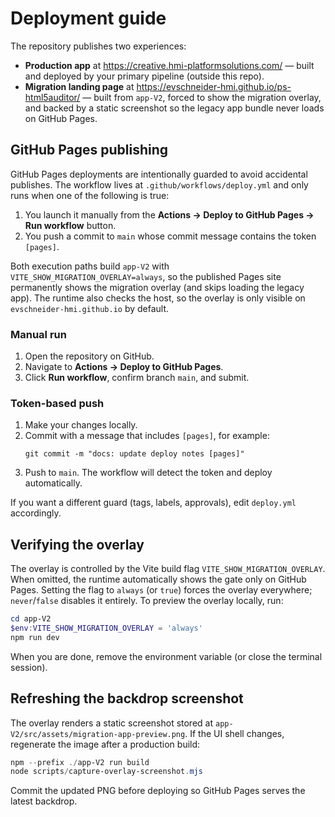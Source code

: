 # Deployment guide

The repository publishes two experiences:

- **Production app** at <https://creative.hmi-platformsolutions.com/> — built and deployed by your primary pipeline (outside this repo).
- **Migration landing page** at <https://evschneider-hmi.github.io/ps-html5auditor/> — built from `app-V2`, forced to show the migration overlay, and backed by a static screenshot so the legacy app bundle never loads on GitHub Pages.

## GitHub Pages publishing

GitHub Pages deployments are intentionally guarded to avoid accidental publishes. The workflow lives at `.github/workflows/deploy.yml` and only runs when one of the following is true:

1. You launch it manually from the **Actions → Deploy to GitHub Pages → Run workflow** button.
2. You push a commit to `main` whose commit message contains the token `[pages]`.

Both execution paths build `app-V2` with `VITE_SHOW_MIGRATION_OVERLAY=always`, so the published Pages site permanently shows the migration overlay (and skips loading the legacy app). The runtime also checks the host, so the overlay is only visible on `evschneider-hmi.github.io` by default.

### Manual run

1. Open the repository on GitHub.
2. Navigate to **Actions → Deploy to GitHub Pages**.
3. Click **Run workflow**, confirm branch `main`, and submit.

### Token-based push

1. Make your changes locally.
2. Commit with a message that includes `[pages]`, for example:
   ```
   git commit -m "docs: update deploy notes [pages]"
   ```
3. Push to `main`. The workflow will detect the token and deploy automatically.

If you want a different guard (tags, labels, approvals), edit `deploy.yml` accordingly.

## Verifying the overlay

The overlay is controlled by the Vite build flag `VITE_SHOW_MIGRATION_OVERLAY`. When omitted, the runtime automatically shows the gate only on GitHub Pages. Setting the flag to `always` (or `true`) forces the overlay everywhere; `never`/`false` disables it entirely. To preview the overlay locally, run:

```powershell
cd app-V2
$env:VITE_SHOW_MIGRATION_OVERLAY = 'always'
npm run dev
```

When you are done, remove the environment variable (or close the terminal session).

## Refreshing the backdrop screenshot

The overlay renders a static screenshot stored at `app-V2/src/assets/migration-app-preview.png`. If the UI shell changes, regenerate the image after a production build:

```powershell
npm --prefix ./app-V2 run build
node scripts/capture-overlay-screenshot.mjs
```

Commit the updated PNG before deploying so GitHub Pages serves the latest backdrop.
